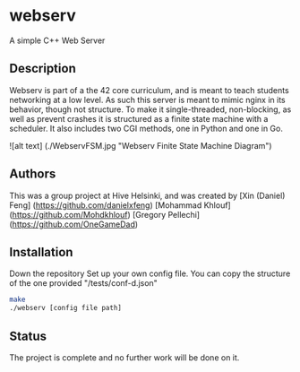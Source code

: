 # webserv
A simple C++ Web Server

## Description

Webserv is part of a the 42 core curriculum, and is meant to teach students networking at a low level. As such this server is meant to mimic nginx in its behavior, though not structure. To make it single-threaded, non-blocking, as well as prevent crashes it is structured as a finite state machine with a scheduler. It also includes two CGI methods, one in Python and one in Go.

![alt text] (./WebservFSM.jpg "Webserv Finite State Machine Diagram")

## Authors
This was a group project at Hive Helsinki, and was created by
[Xin (Daniel) Feng] (https://github.com/danielxfeng)
[Mohammad Khlouf] (https://github.com/Mohdkhlouf)
[Gregory Pellechi] (https://github.com/OneGameDad)

## Installation
Down the repository
Set up your own config file. You can copy the structure of the one provided "/tests/conf-d.json"
```bash
make
./webserv [config file path]
```

## Status
The project is complete and no further work will be done on it.
